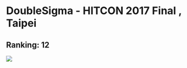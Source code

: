 # DoubleSigma - HITCON 2017 Final , Taipei
## Ranking: 12
![](https://github.com/ssspeedgit00/CTF/blob/master/2017/HITCON_2017_Final/ranking.png)